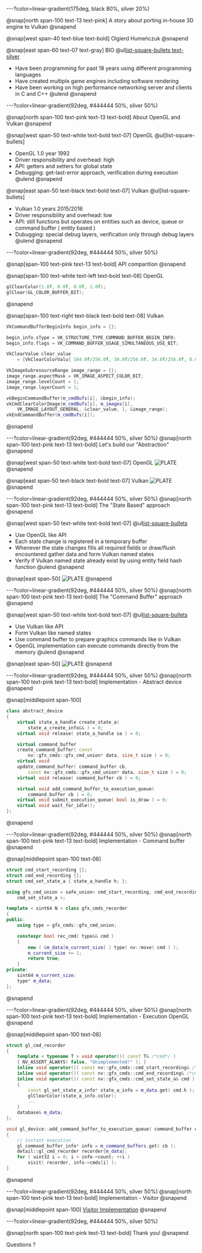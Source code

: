 ---?color=linear-gradient(175deg, black 80%, silver 20%)

@snap[north span-100 text-13 text-pink]
A story about porting in-house 3D engine to Vulkan
@snapend

@snap[west span-40 text-blue text-bold]
Olgierd Humeńczuk
@snapend

@snap[east span-60 text-07 text-gray]
BIO
@ul[list-square-bullets text-silver](false)
- Have been programming for past 18 years using different programming languages
- Have created multiple game engines including software rendering
- Have been working on high performance networking server and clients in C and C++
@ulend
@snapend

---?color=linear-gradient(92deg, #444444 50%, silver 50%)

@snap[north span-100 text-pink text-13 text-bold]
About OpenGL and Vulkan
@snapend

@snap[west span-50 text-white text-bold text-07]
OpenGL
@ul[list-square-bullets]
- OpenGL 1.0 year 1992
- Driver responsibility and overhead: high
- API: getters and setters for global state
- Debugging: get-last-error approach, verification during execution
@ulend
@snapend

@snap[east span-50 text-black text-bold text-07]
Vulkan
@ul[list-square-bullets]
- Vulkan 1.0 years 2015/2016
- Driver responsibility and overhead: low
- API: still functions but operates on entities such as device, queue or command buffer ( entity based )
- Dubugging: special debug layers, verification only through debug layers
@ulend
@snapend

---?color=linear-gradient(92deg, #444444 50%, silver 50%)

@snap[span-100 text-pink text-13 text-bold]
API comparition
@snapend

@snap[span-100 text-white text-left text-bold text-08]
OpenGL
```cpp
glClearColor(1.0f, 0.0f, 0.0f, 1.0f);
glClear(GL_COLOR_BUFFER_BIT);
```
@snapend

@snap[span-100 text-right text-black text-bold text-08]
Vulkan
```cpp
VkCommandBufferBeginInfo begin_info = {};

begin_info.sType = VK_STRUCTURE_TYPE_COMMAND_BUFFER_BEGIN_INFO;
begin_info.flags = VK_COMMAND_BUFFER_USAGE_SIMULTANEOUS_USE_BIT;

VkClearValue clear_value
    = {VkClearColorValu{ 164.0f/256.0f, 30.0f/256.0f, 34.0f/256.0f, 0.0f }};

VkImageSubresourceRange image_range = {};
image_range.aspectMask = VK_IMAGE_ASPECT_COLOR_BIT;
image_range.levelCount = 1;
image_range.layerCount = 1;

vkBeginCommandBuffer(m_cmdBufs[i], &begin_info);
vkCmdClearColorImage(m_cmdBufs[i], m_images[i],
    VK_IMAGE_LAYOUT_GENERAL, &clear_value, 1, &image_range);
vkEndCommandBuffer(m_cmdBufs[i]);
```
@snapend

---?color=linear-gradient(92deg, #444444 50%, silver 50%)
@snap[north span-100 text-pink text-13 text-bold]
Let's build our "Abstraction"
@snapend

@snap[west span-50 text-white text-bold text-07]
OpenGL
![PLATE](assets/opengl_states.png)
@snapend

@snap[east span-50 text-black text-bold text-07]
Vulkan
![PLATE](assets/vulkan_states.png)
@snapend

---?color=linear-gradient(92deg, #444444 50%, silver 50%)
@snap[north span-100 text-pink text-13 text-bold]
The "State Based" approach
@snapend

@snap[west span-50 text-white text-bold text-07]
@ul[list-square-bullets](false)
- Use OpenGL like API
- Each state change is registered in a temporary buffer
- Whenever the state changes fills all required fields or draw/flush encountered gather data and form Vulkan named states
- Verify if Vulkan named state already exist by using entity field hash function
@ulend
@snapend

@snap[east span-50]
![PLATE](assets/state_based_approach.png)
@snapend

---?color=linear-gradient(92deg, #444444 50%, silver 50%)
@snap[north span-100 text-pink text-13 text-bold]
The "Command Buffer" approach
@snapend

@snap[west span-50 text-white text-bold text-07]
@ul[list-square-bullets](false)
- Use Vulkan like API
- Form Vulkan like named states
- Use command buffer to prepare graphics commands like in Vulkan
- OpenGL implementation can execute commands directly from the memory
@ulend
@snapend

@snap[east span-50]
![PLATE](assets/cmdbuf_based_approach.png)
@snapend

---?color=linear-gradient(92deg, #444444 50%, silver 50%)
@snap[north span-100 text-pink text-13 text-bold]
Implementation - Abstract device
@snapend

@snap[middlepoint span-100]
```cpp
class abstract_device
{
    virtual state_a_handle create_state_a(
        state_a_create_info&& ) = 0;
    virtual void release( state_a_handle sa ) = 0;

    virtual command_buffer
    create_command_buffer( const
        nv::gfx_cmds::gfx_cmd_union* data, size_t size ) = 0;
    virtual void
    update_command_buffer( command_buffer cb,
        const nv::gfx_cmds::gfx_cmd_union* data, size_t size ) = 0;
    virtual void release( command_buffer cb ) = 0;

    virtual void add_command_buffer_to_execution_queue(
        command_buffer cb ) = 0;
    virtual void submit_execution_queue( bool is_draw ) = 0;
    virtual void wait_for_idle();
};
```
@snapend

---?color=linear-gradient(92deg, #444444 50%, silver 50%)
@snap[north span-100 text-pink text-13 text-bold]
Implementation - Command buffer
@snapend

@snap[middlepoint span-100 text-08]
```cpp
struct cmd_start_recording {};
struct cmd_end_recording {};
struct cmd_set_state_a { state_a_handle h; };

using gfx_cmd_union = safe_union< cmd_start_recording, cmd_end_recording,
    cmd_set_state_a >;

template < sint64 N > class gfx_cmds_recorder
{
public:
    using type = gfx_cmds::gfx_cmd_union;

    constexpr bool rec_cmd( type&& cmd )
    {
        new ( &m_data[m_current_size] ) type( nv::move( cmd ) );
        m_current_size += 1;
        return true;
    }
private:
    sint64 m_current_size;
    type* m_data;
};
```
@snapend

---?color=linear-gradient(92deg, #444444 50%, silver 50%)
@snap[north span-100 text-pink text-13 text-bold]
Implementation - Execution OpenGL
@snapend

@snap[middlepoint span-100 text-08]
```cpp
struct gl_cmd_recorder
{
    template < typename T > void operator()( const T& /*cmd*/ )
    { NV_ASSERT_ALWAYS( false, "Unimplemented!" ); }
    inline void operator()( const nv::gfx_cmds::cmd_start_recording& /*cmd*/ ) { }
    inline void operator()( const nv::gfx_cmds::cmd_end_recording& /*cmd*/ ) { }
    inline void operator()( const nv::gfx_cmds::cmd_set_state_a& cmd )
    {
        const gl_set_state_a_info* state_a_info = m_data.get( cmd.h );
        glClearColor(state_a_info.color);
        ...
    }
    database& m_data;
};

void gl_device::add_command_buffer_to_execution_queue( command_buffer cb )
{
    // instant execution
    gl_command_buffer_info* info = m_command_buffers.get( cb );
    detail::gl_cmd_recorder recorder{m_data};
    for ( uint32 i = 0; i < info->count; ++i )
        visit( recorder, info->cmds[i] );
}
```
@snapend

---?color=linear-gradient(92deg, #444444 50%, silver 50%)
@snap[north span-100 text-pink text-13 text-bold]
Implementation - Visitor
@snapend

@snap[middlepoint span-100]
[Visitor Implementation](https://godbolt.org/z/sA01si)
@snapend

---?color=linear-gradient(92deg, #444444 50%, silver 50%)

@snap[north span-100 text-pink text-13 text-bold]
Thank you!
@snapend

Questions ?

